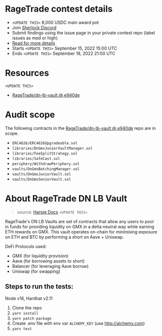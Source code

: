 # RageTrade contest details

- `<UPDATE THIS>` 8,000 USDC main award pot
- Join [Sherlock Discord](https://discord.gg/MABEWyASkp)
- Submit findings using the issue page in your private contest repo (label issues as med or high)
- [Read for more details](https://docs.sherlock.xyz/audits/watsons)
- Starts `<UPDATE THIS>` September 15, 2022 15:00 UTC
- Ends `<UPDATE THIS>` September 18, 2022 21:00 UTC

# Resources

`<UPDATE THIS>`

- [RageTrade/dn-lb-vault @ e940de](https://github.com/RageTrade/dn-lb-vault/tree/e940de5ea56d1030f1abd5e57f8c7f0b8c449ec5)

# Audit scope

The following contracts in the [RageTrade/dn-lb-vault @ e940de](https://github.com/RageTrade/dn-lb-vault/tree/e940de5ea56d1030f1abd5e57f8c7f0b8c449ec5) repo are in scope.

- `ERC4626/ERC4626Upgradeable.sol`
- `libraries/DnGmxJuniorVaultManager.sol`
- `libraries/FeeSplitStrategy.sol`
- `libraries/SafeCast.sol`
- `periphery/WithdrawPeriphery.sol`
- `vaults/DnGmxBatchingManager.sol`
- `vaults/DnGmxJuniorVault.sol`
- `vaults/DnGmxSeniorVault.sol`

# About RageTrade DN LB Vault

> source: [Harpie Docs](https://harpie.gitbook.io/welcome-to-the-harpie-docs/about/whitepaper#how-it-works-summary) `<UPDATE THIS>`

RageTrade's DN LB Vaults are set of contracts that allow any users to pool in funds for providing liquidity on GMX in a delta neutral way while earning ETH rewards on GMX. This vault operates on-chain for minimising exposure on ETH and BTC by performing a short on Aave + Uniswap.

DeFi Protocols used:
- GMX (for liquidity provision)
- Aave (for borrowing assets to short)
- Balancer (for leveraging Aave borrow)
- Uniswap (for swapping)

## Steps to run the tests:

Node v16, Hardhat v2.11

1. Clone the repo
2. `yarn install`
3. `yarn patch-package`
4. Create .env file with env var `ALCHEMY_KEY` (use http://alchemy.com)
5. `yarn test`
